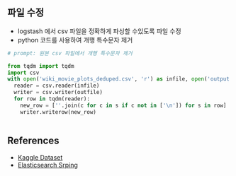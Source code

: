 


## 파일 수정
- logstash 에서 csv 파일을 정확하게 파싱할 수있도록 파일 수정
- python 코드를 사용하여 개행 특수문자 제거

```python
# prompt: 원본 csv 파일에서 개행 특수문자 제거

from tqdm import tqdm
import csv
with open('wiki_movie_plots_deduped.csv', 'r') as infile, open('output.csv', 'w') as outfile:
  reader = csv.reader(infile)
  writer = csv.writer(outfile)
  for row in tqdm(reader):
    new_row = [''.join(c for c in s if c not in ['\n']) for s in row]
    writer.writerow(new_row)
    
```

## References

- [Kaggle Dataset](https://www.kaggle.com/datasets/jrobischon/wikipedia-movie-plots)
- [Elasticsearch Srping](https://docs.spring.io/spring-data/elasticsearch/reference/elasticsearch/clients.html)